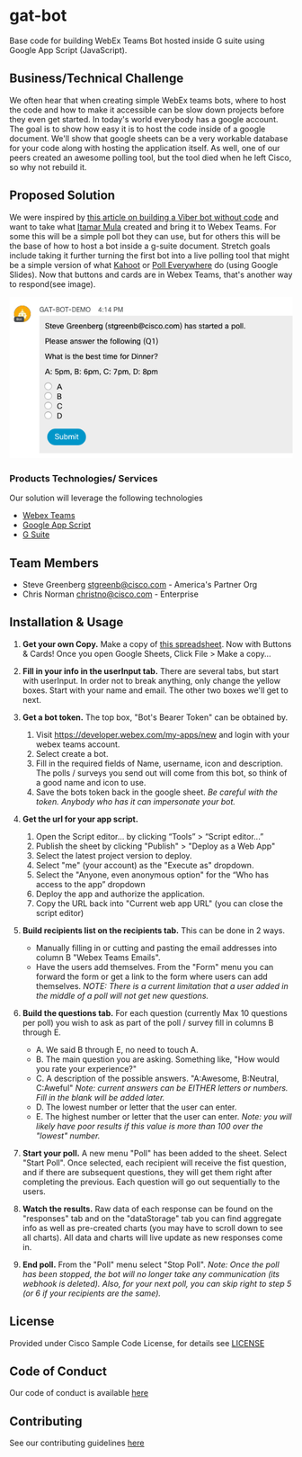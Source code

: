 # gat-bot

Base code for building WebEx Teams Bot hosted inside G suite using Google App Script (JavaScript).


## Business/Technical Challenge

We often hear that when creating simple WebEx teams bots, where to host the code and how to make it accessible can be slow down projects before they even get started. In today's world everybody has a google account. The goal is to show how easy it is to host the code inside of a google document. We'll show that google sheets can be a very workable database for your code along with hosting the application itself. As well, one of our peers created an awesome polling tool, but the tool died when he left Cisco, so why not rebuild it.

## Proposed Solution

We were inspired by [this article on building a Viber bot without code](https://developers.viber.com/blog/2017/09/12/build-a-bot-with-zero-coding) and want to take what [Itamar Mula](https://github.com/ItamarM) created and bring it to Webex Teams. For some this will be a simple poll bot they can use, but for others this will be the base of how to host a bot inside a g-suite document. Stretch goals include taking it further turning the first bot into a live polling tool that might be a simple version of what [Kahoot](https://getkahoot.com/) or [Poll Everywhere](https://www.polleverywhere.com/) do (using Google Slides). Now that buttons and cards are in Webex Teams, that's another way to respond(see image). 

![button image](https://github.com/stgreenb/gat-bot/blob/master/gat_with_buttons_and_card.jpg?raw=true)


### Products Technologies/ Services

Our solution will leverage the following technologies

* [Webex Teams](http://developer.webex.com)
* [Google App Script](https://developers.google.com/apps-script/)
* [G Suite](https://gsuite.google.com/)

## Team Members


* Steve Greenberg <stgreenb@cisco.com> - America's Partner Org
* Chris Norman <christno@cisco.com> - Enterprise



## Installation & Usage

1. **Get your own Copy.** Make a copy of [this spreadsheet](https://docs.google.com/spreadsheets/d/1ctIERb1yyptzXdIyQk-4RNt3cNvcHoNmH6HYrgzjhqQ/edit?usp=sharing). Now with Buttons & Cards! Once you open Google Sheets, Click File > Make a copy…

2. **Fill in your info in the userInput tab.** There are several tabs, but start with userInput. In order not to break anything, only change the yellow boxes. Start with your name and email. The other two boxes we'll get to next. 

3. **Get a bot token.** The top box, "Bot's Bearer Token" can be obtained by. 
   1. Visit https://developer.webex.com/my-apps/new and login with your webex teams account. 
   2. Select create a bot. 
   3. Fill in the required fields of Name, username, icon and description. The polls / surveys you send out will come from this bot, so think of a good name and icon to use. 
   4. Save the bots token back in the google sheet. _Be careful with the token. Anybody who has it can impersonate your bot._

4. **Get the url for your app script.**
   1. Open the Script editor... by clicking “Tools” > “Script editor...”
   2. Publish the sheet by clicking "Publish" > "Deploy as a Web App" 
   3. Select the latest project version to deploy.
   4. Select "me" (your account) as the "Execute as" dropdown.
   5. Select the "Anyone, even anonymous option" for the “Who has access to the app” dropdown
   6. Deploy the app and authorize the application.
   7. Copy the URL back into "Current web app URL" (you can close the script editor)

5. **Build recipients list on the recipients tab.** This can be done in 2 ways. 
   * Manually filling in or cutting and pasting the email addresses into column B "Webex Teams Emails". 
   * Have the users add themselves. From the "Form" menu you can forward the form or get a link to the form where users can add themselves. _NOTE: There is a current limitation that a user added in the middle of a poll will not get new questions._ 

6. **Build the questions tab.** For each question (currently Max 10 questions per poll) you wish to ask as part of the poll / survey fill in columns B through E. 
   * A. We said B through E, no need to touch A. 
   * B. The main question you are asking. Something like, "How would you rate your experience?"
   * C. A description of the possible answers. "A:Awesome, B:Neutral, C:Aweful" _Note: current answers can be EITHER letters or numbers. Fill in the blank will be added later._ 
   * D. The lowest number or letter that the user can enter. 
   * E. The highest number or letter that the user can enter. _Note: you will likely have poor results if this value is more than 100 over the "lowest" number._ 

7. **Start your poll.** A new menu "Poll" has been added to the sheet. Select "Start Poll". Once selected, each recipient will receive the fist question, and if there are subsequent questions, they will get them right after completing the previous.  Each question will go out sequentially to the users. 

8. **Watch the results.** Raw data of each response can be found on the "responses" tab and on the "dataStorage" tab you can find aggregate info as well as pre-created charts (you may have to scroll down to see all charts). All data and charts will live update as new responses come in. 

9. **End poll.** From the "Poll" menu select "Stop Poll". _Note: Once the poll has been stopped, the bot will no longer take any communication (its webhook is deleted). Also, for your next poll, you can skip right to step 5 (or 6 if your recipients are the same)._ 

  


## License

Provided under Cisco Sample Code License, for details see [LICENSE](./LICENSE.md)

## Code of Conduct

Our code of conduct is available [here](./CODE_OF_CONDUCT.md)

## Contributing

See our contributing guidelines [here](./CONTRIBUTING.md)
